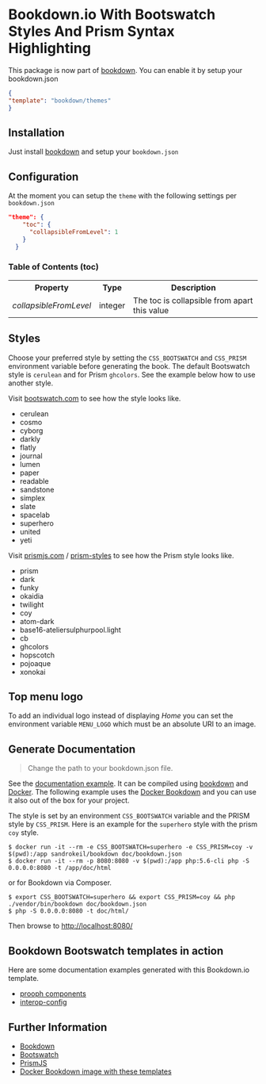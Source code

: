 # Bookdown.io With Bootswatch Styles And Prism Syntax Highlighting

This package is now part of [bookdown](http://bookdown.io/). You can enable it by setup your bookdown.json 
```json
{
"template": "bookdown/themes"
}
```

## Installation
Just install [bookdown](http://bookdown.io/) and setup your `bookdown.json`

## Configuration
At the moment you can setup the `theme` with the following settings per `bookdown.json`

```json
"theme": {
    "toc": {
      "collapsibleFromLevel": 1
    }
  }
```
### Table of Contents (toc)

<table>
<tr>
<th>Property</th>
<th>Type</th>
<th>Description</th>
</tr>
<tr>
<td><i>collapsibleFromLevel</i></td>
<td>integer</td>
<td>The toc is collapsible from apart this value</td>
</tr>
</table>

## Styles
Choose your preferred style by setting the `CSS_BOOTSWATCH` and `CSS_PRISM` environment variable before generating the book. 
The default Bootswatch style is `cerulean` and for Prism `ghcolors`. See the example below how to use another style.

Visit [bootswatch.com](https://bootswatch.com/) to see how the style looks like.

* cerulean
* cosmo
* cyborg
* darkly
* flatly
* journal
* lumen
* paper
* readable
* sandstone
* simplex
* slate
* spacelab
* superhero
* united
* yeti

Visit [prismjs.com](http://prismjs.com/) / [prism-styles](https://github.com/PrismJS/prism-themes) to see how the Prism style looks like.

* prism
* dark
* funky
* okaidia
* twilight
* coy
* atom-dark
* base16-ateliersulphurpool.light
* cb
* ghcolors
* hopscotch
* pojoaque
* xonokai

## Top menu logo
To add an individual logo instead of displaying *Home* you can set the environment variable `MENU_LOGO` which must be
an absolute URI to an image.

## Generate Documentation

> Change the path to your bookdown.json file.

See the [documentation example](https://github.com/tobiju/bookdown-bootswatch-templates-example). It can be compiled 
using [bookdown](http://bookdown.io) and [Docker](https://www.docker.com/).
The following example uses the [Docker Bookdown](https://hub.docker.com/r/sandrokeil/bookdown/) and you can use it also
out of the box for your project.

The style is set by an environment `CSS_BOOTSWATCH` variable and the PRISM style by `CSS_PRISM`. 
Here is an example for the `superhero` style with the prism `coy` style.

```console
$ docker run -it --rm -e CSS_BOOTSWATCH=superhero -e CSS_PRISM=coy -v $(pwd):/app sandrokeil/bookdown doc/bookdown.json
$ docker run -it --rm -p 8080:8080 -v $(pwd):/app php:5.6-cli php -S 0.0.0.0:8080 -t /app/doc/html
```

or for Bookdown via Composer.

```console
$ export CSS_BOOTSWATCH=superhero && export CSS_PRISM=coy && php ./vendor/bin/bookdown doc/bookdown.json
$ php -S 0.0.0.0:8080 -t doc/html/
```

Then browse to [http://localhost:8080/](http://localhost:8080/)

## Bookdown Bootswatch templates in action
Here are some documentation examples generated with this Bookdown.io template.

* [prooph components](http://getprooph.org/)
* [interop-config](http://sandrokeil.github.io/interop-config/)

## Further Information

* [Bookdown](https://github.com/bookdown/Bookdown.Bookdown)
* [Bootswatch](https://bootswatch.com/)
* [PrismJS](http://prismjs.com/)
* [Docker Bookdown image with these templates](https://hub.docker.com/r/sandrokeil/bookdown/)
